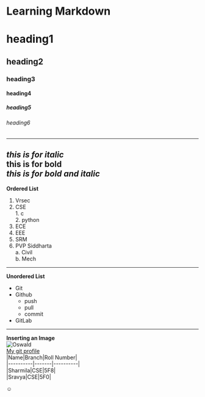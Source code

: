 # Learning Markdown
# heading1
## heading2
### heading3
#### heading4
##### heading5
###### heading6
--------------------------------------------------------------------------------------------------------------------------  
*this is for italic*  
**this is for bold**  
***this is for bold and italic*** 
--------------------------------------------------------------------------------------------------------------------------  
**Ordered List**
1. Vrsec
  1. CSE  
    1. c  
    2. python    
  3. ECE
  4. EEE
2. SRM
3. PVP Siddharta  
  a. Civil  
  b. Mech  
--------------------------------------------------------------------------------------------------------------------------------  
**Unordered List**
* Git  
* Github
  - push  
  - pull
  - commit
* GitLab
--------------------------------------------------------------------------------------------------------------------------------  
**Inserting an Image**  
![Oswald](https://ih1.redbubble.net/image.1262111833.7193/st,small,507x507-pad,600x600,f8f8f8.jpg)  
[My git profile](https://github.com/sharmila02)  
|Name|Branch|Roll Number|  
|----------|-------|----------|  
|Sharmila|CSE|5F8|  
|Sravya|CSE|5F0|  

:relaxed:
